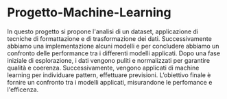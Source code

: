 # Progetto-Machine-Learning
In questo progetto si propone l'analisi di un dataset, applicazione di tecniche di formattazione e di trasformazione dei dati. Successivamente abbiamo una implementazione alcuni modelli e per concludere abbiamo un confronto delle performance tra i differenti modelli applicati. Dopo una fase iniziale di esplorazione, i dati vengono puliti e normalizzati per garantire qualità e coerenza. Successivamente, vengono applicati di machine learning per individuare pattern, effettuare previsioni. L’obiettivo finale è fornire un confronto tra i modelli applicati, misurandone le perfomance e l'efficenza.

